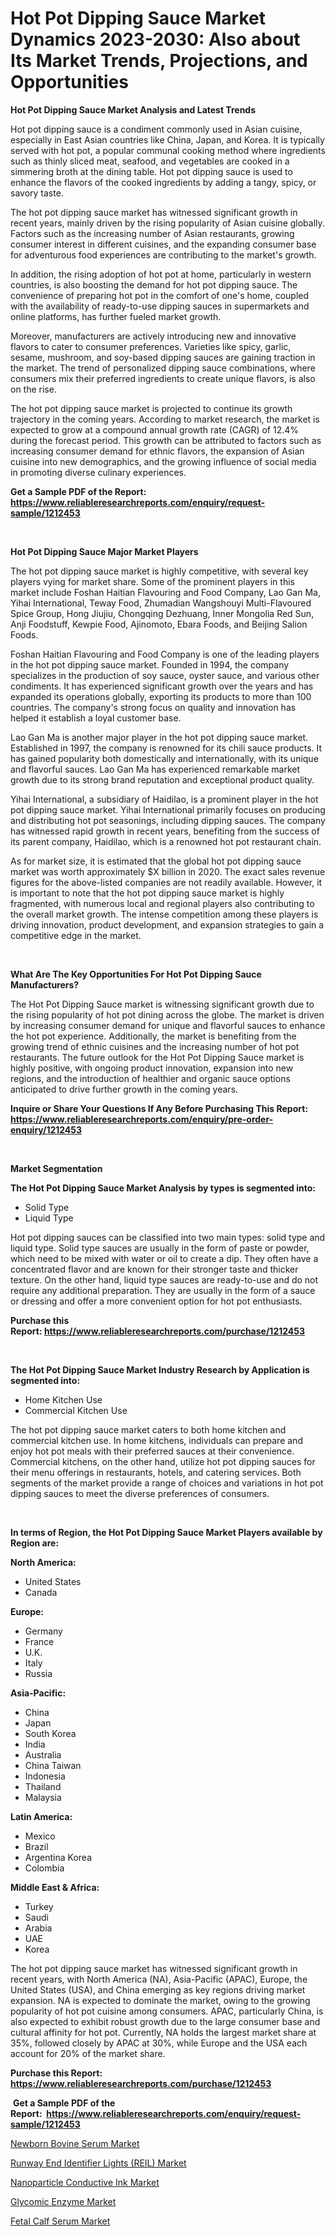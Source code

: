 <p><h1>Hot Pot Dipping Sauce Market Dynamics 2023-2030: Also about Its Market Trends, Projections, and Opportunities</h1></p><p><strong>Hot Pot Dipping Sauce Market Analysis and Latest Trends</strong></p>
<p><p>Hot pot dipping sauce is a condiment commonly used in Asian cuisine, especially in East Asian countries like China, Japan, and Korea. It is typically served with hot pot, a popular communal cooking method where ingredients such as thinly sliced meat, seafood, and vegetables are cooked in a simmering broth at the dining table. Hot pot dipping sauce is used to enhance the flavors of the cooked ingredients by adding a tangy, spicy, or savory taste.</p><p>The hot pot dipping sauce market has witnessed significant growth in recent years, mainly driven by the rising popularity of Asian cuisine globally. Factors such as the increasing number of Asian restaurants, growing consumer interest in different cuisines, and the expanding consumer base for adventurous food experiences are contributing to the market's growth.</p><p>In addition, the rising adoption of hot pot at home, particularly in western countries, is also boosting the demand for hot pot dipping sauce. The convenience of preparing hot pot in the comfort of one's home, coupled with the availability of ready-to-use dipping sauces in supermarkets and online platforms, has further fueled market growth.</p><p>Moreover, manufacturers are actively introducing new and innovative flavors to cater to consumer preferences. Varieties like spicy, garlic, sesame, mushroom, and soy-based dipping sauces are gaining traction in the market. The trend of personalized dipping sauce combinations, where consumers mix their preferred ingredients to create unique flavors, is also on the rise.</p><p>The hot pot dipping sauce market is projected to continue its growth trajectory in the coming years. According to market research, the market is expected to grow at a compound annual growth rate (CAGR) of 12.4% during the forecast period. This growth can be attributed to factors such as increasing consumer demand for ethnic flavors, the expansion of Asian cuisine into new demographics, and the growing influence of social media in promoting diverse culinary experiences.</p></p>
<p><strong>Get a Sample PDF of the Report:&nbsp; <a href="https://www.reliableresearchreports.com/enquiry/request-sample/1212453">https://www.reliableresearchreports.com/enquiry/request-sample/1212453</a></strong></p>
<p>&nbsp;</p>
<p><strong>Hot Pot Dipping Sauce Major Market Players</strong></p>
<p><p>The hot pot dipping sauce market is highly competitive, with several key players vying for market share. Some of the prominent players in this market include Foshan Haitian Flavouring and Food Company, Lao Gan Ma, Yihai International, Teway Food, Zhumadian Wangshouyi Multi-Flavoured Spice Group, Hong Jiujiu, Chongqing Dezhuang, Inner Mongolia Red Sun, Anji Foodstuff, Kewpie Food, Ajinomoto, Ebara Foods, and Beijing Salion Foods.</p><p>Foshan Haitian Flavouring and Food Company is one of the leading players in the hot pot dipping sauce market. Founded in 1994, the company specializes in the production of soy sauce, oyster sauce, and various other condiments. It has experienced significant growth over the years and has expanded its operations globally, exporting its products to more than 100 countries. The company's strong focus on quality and innovation has helped it establish a loyal customer base.</p><p>Lao Gan Ma is another major player in the hot pot dipping sauce market. Established in 1997, the company is renowned for its chili sauce products. It has gained popularity both domestically and internationally, with its unique and flavorful sauces. Lao Gan Ma has experienced remarkable market growth due to its strong brand reputation and exceptional product quality.</p><p>Yihai International, a subsidiary of Haidilao, is a prominent player in the hot pot dipping sauce market. Yihai International primarily focuses on producing and distributing hot pot seasonings, including dipping sauces. The company has witnessed rapid growth in recent years, benefiting from the success of its parent company, Haidilao, which is a renowned hot pot restaurant chain.</p><p>As for market size, it is estimated that the global hot pot dipping sauce market was worth approximately $X billion in 2020. The exact sales revenue figures for the above-listed companies are not readily available. However, it is important to note that the hot pot dipping sauce market is highly fragmented, with numerous local and regional players also contributing to the overall market growth. The intense competition among these players is driving innovation, product development, and expansion strategies to gain a competitive edge in the market.</p></p>
<p>&nbsp;</p>
<p><strong>What Are The Key Opportunities For Hot Pot Dipping Sauce Manufacturers?</strong></p>
<p><p>The Hot Pot Dipping Sauce market is witnessing significant growth due to the rising popularity of hot pot dining across the globe. The market is driven by increasing consumer demand for unique and flavorful sauces to enhance the hot pot experience. Additionally, the market is benefiting from the growing trend of ethnic cuisines and the increasing number of hot pot restaurants. The future outlook for the Hot Pot Dipping Sauce market is highly positive, with ongoing product innovation, expansion into new regions, and the introduction of healthier and organic sauce options anticipated to drive further growth in the coming years.</p></p>
<p><strong>Inquire or Share Your Questions If Any Before Purchasing This Report: <a href="https://www.reliableresearchreports.com/enquiry/pre-order-enquiry/1212453">https://www.reliableresearchreports.com/enquiry/pre-order-enquiry/1212453</a></strong></p>
<p>&nbsp;</p>
<p><strong>Market Segmentation</strong></p>
<p><strong>The Hot Pot Dipping Sauce Market Analysis by types is segmented into:</strong></p>
<p><ul><li>Solid Type</li><li>Liquid Type</li></ul></p>
<p><p>Hot pot dipping sauces can be classified into two main types: solid type and liquid type. Solid type sauces are usually in the form of paste or powder, which need to be mixed with water or oil to create a dip. They often have a concentrated flavor and are known for their stronger taste and thicker texture. On the other hand, liquid type sauces are ready-to-use and do not require any additional preparation. They are usually in the form of a sauce or dressing and offer a more convenient option for hot pot enthusiasts.</p></p>
<p><strong>Purchase this Report:&nbsp;<a href="https://www.reliableresearchreports.com/purchase/1212453">https://www.reliableresearchreports.com/purchase/1212453</a></strong></p>
<p>&nbsp;</p>
<p><strong>The Hot Pot Dipping Sauce Market Industry Research by Application is segmented into:</strong></p>
<p><ul><li>Home Kitchen Use</li><li>Commercial Kitchen Use</li></ul></p>
<p><p>The hot pot dipping sauce market caters to both home kitchen and commercial kitchen use. In home kitchens, individuals can prepare and enjoy hot pot meals with their preferred sauces at their convenience. Commercial kitchens, on the other hand, utilize hot pot dipping sauces for their menu offerings in restaurants, hotels, and catering services. Both segments of the market provide a range of choices and variations in hot pot dipping sauces to meet the diverse preferences of consumers.</p></p>
<p>&nbsp;</p>
<p><strong>In terms of Region, the Hot Pot Dipping Sauce Market Players available by Region are:</strong></p>
<p>
    <p> <strong> North America: </strong>
        <ul>
            <li>United States</li>
            <li>Canada</li>
        </ul>
        </p> 
    <p> <strong> Europe: </strong>
        <ul>
            <li>Germany</li>
            <li>France</li>
            <li>U.K.</li>
            <li>Italy</li>
            <li>Russia</li>
        </ul>
        </p> 
    <p> <strong> Asia-Pacific: </strong>
        <ul>
            <li>China</li>
            <li>Japan</li>
            <li>South Korea</li>
            <li>India</li>
            <li>Australia</li>
            <li>China Taiwan</li>
            <li>Indonesia</li>
            <li>Thailand</li>
            <li>Malaysia</li>
        </ul>
        </p> 
    <p> <strong> Latin America: </strong>
        <ul>
            <li>Mexico</li>
            <li>Brazil</li>
            <li>Argentina Korea</li>
            <li>Colombia</li>
        </ul>
        </p> 
    <p> <strong> Middle East & Africa: </strong>
        <ul>
            <li>Turkey</li>
            <li>Saudi</li>
            <li>Arabia</li>
            <li>UAE</li>
            <li>Korea</li>
        </ul>
    </p>
    </p>
<p><p>The hot pot dipping sauce market has witnessed significant growth in recent years, with North America (NA), Asia-Pacific (APAC), Europe, the United States (USA), and China emerging as key regions driving market expansion. NA is expected to dominate the market, owing to the growing popularity of hot pot cuisine among consumers. APAC, particularly China, is also expected to exhibit robust growth due to the large consumer base and cultural affinity for hot pot. Currently, NA holds the largest market share at 35%, followed closely by APAC at 30%, while Europe and the USA each account for 20% of the market share.</p></p>
<p><strong>Purchase this Report: <a href="https://www.reliableresearchreports.com/purchase/1212453">https://www.reliableresearchreports.com/purchase/1212453</a></strong></p>
<p>&nbsp;<strong>Get a Sample PDF of the Report:&nbsp;&nbsp;<a href="https://www.reliableresearchreports.com/enquiry/request-sample/1212453">https://www.reliableresearchreports.com/enquiry/request-sample/1212453</a></strong></p>
<p><strong></strong></p>
<p><p><a href="https://medium.com/@truly.fight.must/newborn-bovine-serum-market-insight-market-trends-growth-forecasted-from-2023-to-2030-270c919acb77">Newborn Bovine Serum Market</a></p><p><a href="https://github.com/grishafomin4852/Market-Research-Report-List-1/blob/main/runway-end-identifier-lights-reil-market.md">Runway End Identifier Lights (REIL) Market</a></p><p><a href="https://www.linkedin.com/pulse/nanoparticle-conductive-ink-market-size-growth-forecast-from/">Nanoparticle Conductive Ink Market</a></p><p><a href="https://www.linkedin.com/pulse/glycomic-enzyme-market-size-share-global-analysis-report-2023/">Glycomic Enzyme Market</a></p><p><a href="https://medium.com/@late.bean.frame/fetal-calf-serum-market-size-cagr-trends-2024-2030-8cca27439845">Fetal Calf Serum Market</a></p></p>